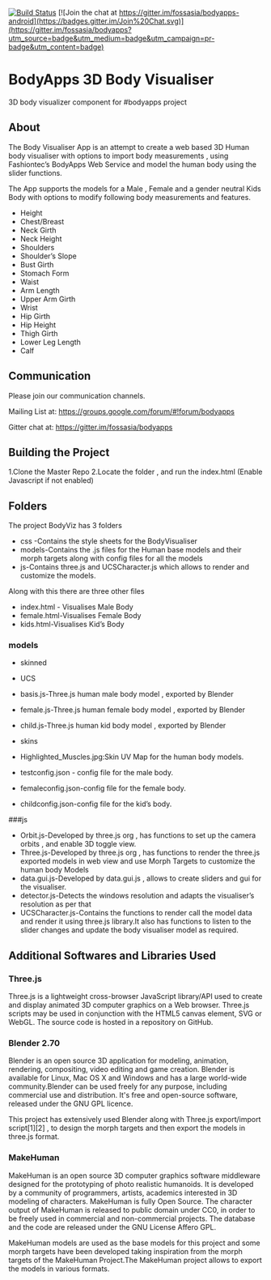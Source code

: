 [![Build Status](https://travis-ci.org/fossasia/bodyapps-viz.svg?branch=master)](https://travis-ci.org/fossasia/bodyapps-viz)
[![Join the chat at https://gitter.im/fossasia/bodyapps-android](https://badges.gitter.im/Join%20Chat.svg)](https://gitter.im/fossasia/bodyapps?utm_source=badge&utm_medium=badge&utm_campaign=pr-badge&utm_content=badge)

# BodyApps 3D Body Visualiser

3D body visualizer component for #bodyapps project

## About 
The Body Visualiser App is an attempt to create a web based 3D Human body visualiser with options to import body measurements , using Fashiontec’s BodyApps Web Service and model the human body using the slider functions.

The App supports the models for a Male , Female and a gender neutral Kids Body with options to modify following body measurements and features.

* Height
* Chest/Breast
* Neck Girth
* Neck Height 
* Shoulders
* Shoulder’s Slope
* Bust Girth
* Stomach Form
* Waist
* Arm Length
* Upper Arm Girth
* Wrist
* Hip Girth
* Hip Height
* Thigh Girth
* Lower Leg Length
* Calf

## Communication

Please join our communication channels.

Mailing List at: https://groups.google.com/forum/#!forum/bodyapps

Gitter chat at: https://gitter.im/fossasia/bodyapps

## Building the Project

1.Clone the Master Repo
2.Locate the folder , and run the index.html (Enable Javascript if not enabled)

## Folders
The project BodyViz has 3 folders
* css -Contains the style sheets for the BodyVisualiser
* models-Contains the .js files for the Human base models and their morph targets along with config files for all the models
* js-Contains three.js and UCSCharacter.js which allows to render and customize the models.

Along with this there are three other files 
* index.html - Visualises Male Body 
* female.html-Visualises Female Body
* kids.html-Visualises Kid’s Body


###  models
* skinned
* UCS
* basis.js-Three.js human male body model , exported by Blender
* female.js-Three.js  human female body model , exported by Blender
* child.js-Three.js  human kid body model , exported by Blender
* skins
* Highlighted_Muscles.jpg:Skin UV Map for the human body models.

* testconfig.json - config file for the male body.
* femaleconfig.json-config file for the female body.
* childconfig.json-config file for the kid’s body.

###js
* Orbit.js-Developed by three.js org , has functions to set up the camera orbits , and enable 3D toggle view.
* Three.js-Developed by three.js org , has functions to render the three.js exported models in web view and use Morph Targets to customize the human body Models
* data.gui.js-Developed by data.gui.js , allows to create sliders and gui for the visualiser.
* detector.js-Detects the windows resolution and adapts the visualiser’s resolution as per that
* UCSCharacter.js-Contains the functions to render call the model data and render it using three.js library.It also has functions to listen to the slider changes and update the body visualiser model as required.

## Additional Softwares and Libraries Used
### Three.js
Three.js is a lightweight cross-browser JavaScript library/API used to create and display animated 3D computer graphics on a Web browser. Three.js scripts may be used in conjunction with the HTML5 canvas element, SVG or WebGL. The source code is hosted in a repository on GitHub.

### Blender 2.70
Blender is an open source 3D application for modeling, animation, rendering, compositing, video editing and game creation. Blender is available for Linux, Mac OS X and Windows and has a large world-wide community.Blender can be used freely for any purpose, including commercial use and distribution. It's free and open-source software, released under the GNU GPL licence.

This project has extensively used Blender along with Three.js export/import script[1][2] , to design the morph targets and then export the models in three.js format.

### MakeHuman
MakeHuman is an open source 3D computer graphics software middleware designed for the prototyping of photo realistic humanoids. It is developed by a community of programmers, artists, academics interested in 3D modeling of characters.
MakeHuman is fully Open Source. The character output of MakeHuman is released to public domain under CC0, in order to be freely used in commercial and non-commercial projects. The database and the code are released under the GNU License Affero GPL.

MakeHuman models are used as the base models for this project and some morph targets have been developed taking inspiration from the morph targets of the MakeHuman Project.The MakeHuman project allows to export the models in various formats.
